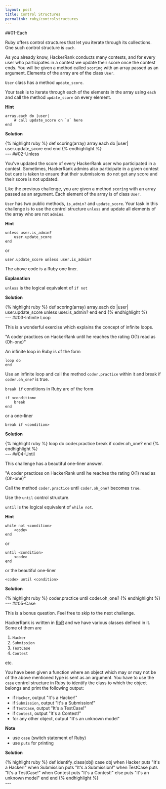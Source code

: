 ```yaml
---
layout: post
title: Control Structures
permalink: ruby/controlstructures
---
```

##01-Each

Ruby offers control structures that let you iterate through its collections. One such control structure is `each`.

As you already know, HackerRank conducts many contests, and for every user who participates in a contest we update their score once the contest ends. You will be given a method called `scoring` with an array passed as an argument. Elements of the array are of the class `User`.

`User` class has a method `update_score`.

Your task is to iterate through each of the elements in the array using `each` and call the method `update_score` on every element.

**Hint**

```
array.each do |user|
    # call update_score on `a` here
end

```


<strong>Solution</strong>
<div class='solution'>{% highlight ruby %}
def scoring(array)
	array.each do |user|
		user.update_score
	end
end
{% endhighlight %}
</div>
---
##02-Unless

You've updated the score of every HackerRank user who participated in a contest. Sometimes, HackerRank admins also participate in a given contest but care is taken to ensure that their submissions do not get any score and their score is not updated.

Like the previous challenge, you are given a method `scoring` with an array passed as an argument. Each element of the array is of class `User`.

`User` has two public methods, `is_admin?` and `update_score`. Your task in this challenge is to use the control structure `unless` and update all elements of the array who are not `admins`.

**Hint**

```
unless user.is_admin?
    user.update_score
end

```

or

```
user.update_score unless user.is_admin? 

```

The above code is a Ruby one liner.

**Explanation**

`unless` is the logical equivalent of `if not`


<strong>Solution</strong>
<div class='solution'>{% highlight ruby %}
def scoring(array)
	array.each do |user|
		user.update_score unless user.is_admin?
	end
end
{% endhighlight %}
</div>
---
##03-Infinite Loop

This is a wonderful exercise which explains the concept of infinite loops.

"A coder practices on HackerRank until he reaches the rating O(1) read as (Oh-one)"

An infinite loop in Ruby is of the form

```
loop do
end

```

Use an infinite loop and call the method `coder.practice` within it and break if `coder.oh_one?` is true.

`break if` conditions in Ruby are of the form

```
if <condition>
    break
end

```

or a one-liner

```
break if <condition>  

```


<strong>Solution</strong>
<div class='solution'>{% highlight ruby %}
loop do
    coder.practice
    break if coder.oh_one?
end
{% endhighlight %}
</div>
---
##04-Until

This challenge has a beautiful one-liner answer.

"A coder practices on HackerRank until he reaches the rating O(1) read as (Oh-one)"

Call the method `coder.practice` until `coder.oh_one?` becomes `true`.

Use the `until` control structure.

`until` is the logical equivalent of `while not`.

**Hint**

```
while not <condition>
    <code>
end

```

or

```
until <condition>
    <code>
end

```

or the beautiful one-liner

```
<code> until <condition>  

```


<strong>Solution</strong>
<div class='solution'>{% highlight ruby %}
coder.practice until coder.oh_one?
{% endhighlight %}
</div>
---
##05-Case

This is a bonus question. Feel free to skip to the next challenge.

HackerRank is written in [RoR](http://rubyonrails.org/) and we have various classes defined in it. Some of them are

1.  `Hacker`
2.  `Submission`
3.  `TestCase`
4.  `Contest`

etc.

You have been given a function where an object which may or may not be of the above mentioned type is sent as an argument. You have to use the `case` control structure in Ruby to identify the class to which the object belongs and print the following output:

*   if `Hacker`, output "It's a Hacker!"
*   if `Submission`, output "It's a Submission!"
*   if `TestCase`, output "It's a TestCase!"
*   if `Contest`, output "It's a Contest!"
*   for any other object, output "It's an unknown model"

**Note**

*   use `case` (switch statement of Ruby)
*   use `puts` for printing



<strong>Solution</strong>
<div class='solution'>{% highlight ruby %}
def identify_class(obj)
	case obj
	when Hacker
		puts "It's a Hacker!"
	when Submission
		puts "It's a Submission!"
	when TestCase
		puts "It's a TestCase!"
	when Contest
		puts "It's a Contest!"
	else
		puts "It's an unknown model"
	end
end
{% endhighlight %}
</div>
---
